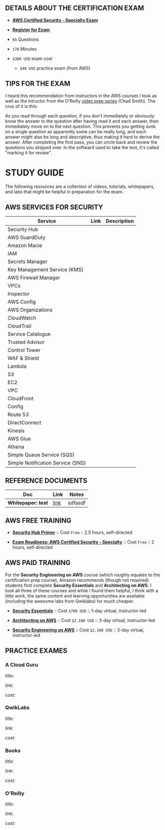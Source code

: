 ## DETAILS ABOUT THE CERTIFICATION EXAM

* **[AWS Certified Security - Specialty Exam](https://aws.amazon.com/certification/certified-security-specialty/)**

* **[Register for Exam](https://www.aws.training/certification?src=security-spec)**

- `65` Questions

- `170` Minutes

- `$300 USD` exam cost

  - `$40 USD` practice exam (from AWS)

## TIPS FOR THE EXAM

I heard this recommendation from instructors in the AWS courses I took as well as the intructor from the O'Reilly [video prep series](https://www.oreilly.com/library/view/aws-certified-security/9780135771990/) (Chad Smith). The crux of it is this:

As you read through each question, if you don't immediately or obviously know the answer to the question after having read it and each answer, then immediately move on to the next question. This prevents you getting sunk on a single question as apparently some can be really long, and each answer might also be long and descriptive, thus making it hard to derive the answer. After completing the first pass, you can circle back and review the questions you skipped over. In the softward used to take the test, it's called "marking it for review".

# STUDY GUIDE

The following resources are a collection of videos, tutorials, whitepapers, and labs that might be helpful in preparation for the exam. 

## AWS SERVICES FOR SECURITY

|Service|Link|Description|
|-----|-----|-----|
|Security Hub|||
|AWS GuardDuty|||
|Amazon Macie|||
|IAM|||
|Secrets Manager|||
|Key Management Service (KMS)|||
|AWS Firewall Manager|||
|VPCs|||
|Inspector|||
|AWS Config|||
|AWS Organizations|||
|CloudWatch|||
|CloudTrail|||
|Service Catalogue|||
|Trusted Advisor|||
|Control Tower|||
|WAF & Shield|||
|Lambda|||
|S3|||
|EC2|||
|VPC|||
|CloudFront|||
|Config|||
|Route 53|||
|DirectConnect|||
|Kinesis|||
|AWS Glue|||
|Athena|||
|Simple Queue Service (SQS)|||
|Simple Notification Service (SNS)|||


## REFERENCE DOCUMENTS

|Doc|Link|Notes|
|-----|-----|-----|
|**Whitepaper: test**|[link](https://google.com)|sdfasdf|

## AWS FREE TRAINING

* **[Security Hub Primer](https://www.aws.training/Details/eLearning?id=66459)** :: Cost `Free` :: 2.5 hours, self-directed

* **[Exam Readiness: AWS Certified Security - Specialty](https://www.aws.training/Details/eLearning?id=34786)** :: Cost `Free` :: 2 hours, self-directed

## AWS PAID TRAINING

For the **Security Engineering on AWS** course (which roughly equates to the certification prep course), Amazon recommends (though not required) students first complete **Security Essentials** and **Architecting on AWS**. I took all three of these courses and while I found them helpful, I think with a little work, the same content and learning opportunities are available (including the awesome labs from Qwiklabs) for much cheaper.

* **[Security Essentials](https://www.aws.training/SessionSearch?pageNumber=1&courseId=44517)** :: Cost `$700 USD` :: 1-day virtual, instructor-led

* **[Architecting on AWS](https://www.aws.training/SessionSearch?pageNumber=1&courseId=10002)** :: Cost `$2,100 USD` :: 3-day virtual, instructor-led

* **[Security Engineering on AWS](https://www.aws.training/SessionSearch?pageNumber=1&courseId=10021)** :: Cost `$2,100 USD` :: 3-day virtual, instructor-led


## PRACTICE EXAMES


### A Cloud Guru

_title:_

_link:_ 

_cost:_

### QwikLabs

_title:_

_link:_ 

_cost:_

### Books

_title:_

_link:_ 

_cost:_

### O'Reilly

_title:_

_link:_ 

_cost:_


